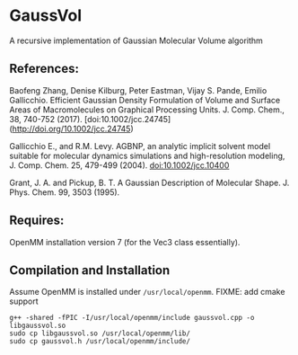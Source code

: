# GaussVol

A recursive implementation of Gaussian Molecular Volume algorithm

## References:

Baofeng Zhang, Denise Kilburg, Peter Eastman, Vijay S. Pande, Emilio Gallicchio. Efficient Gaussian Density Formulation of Volume and Surface Areas of Macromolecules on Graphical Processing Units. J. Comp. Chem., 38, 740-752 (2017). [doi:10.1002/jcc.24745] (http://doi.org/10.1002/jcc.24745)

Gallicchio E., and R.M. Levy. AGBNP, an analytic implicit solvent model suitable for molecular dynamics simulations and high-resolution modeling, J. Comp. Chem. 25, 479-499 (2004). [doi:10.1002/jcc.10400](http://doi.org/10.1002/jcc.10400)

Grant, J. A. and Pickup, B. T. A Gaussian Description of Molecular Shape. J. Phys. Chem. 99, 3503 (1995).

## Requires:

OpenMM installation version 7 (for the Vec3 class essentially).

## Compilation and Installation

Assume OpenMM is installed under `/usr/local/openmm`. FIXME: add cmake support
 
```
g++ -shared -fPIC -I/usr/local/openmm/include gaussvol.cpp -o libgaussvol.so
sudo cp libgaussvol.so /usr/local/openmm/lib/
sudo cp gaussvol.h /usr/local/openmm/include/
```
